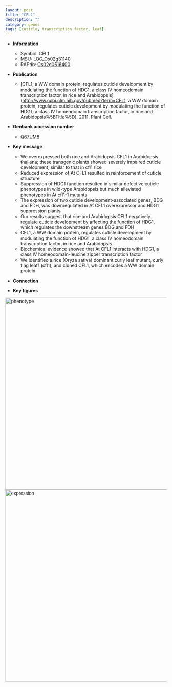 ```yaml
---
layout: post
title: "CFL1"
description: ""
category: genes
tags: [cuticle, transcription factor, leaf]
---
```


* **Information**  
    + Symbol: CFL1  
    + MSU: [LOC_Os02g31140](http://rice.plantbiology.msu.edu/cgi-bin/ORF_infopage.cgi?orf=LOC_Os02g31140)  
    + RAPdb: [Os02g0516400](http://rapdb.dna.affrc.go.jp/viewer/gbrowse_details/irgsp1?name=Os02g0516400)  

* **Publication**  
    + [CFL1, a WW domain protein, regulates cuticle development by modulating the function of HDG1, a class IV homeodomain transcription factor, in rice and Arabidopsis](http://www.ncbi.nlm.nih.gov/pubmed?term=CFL1, a WW domain protein, regulates cuticle development by modulating the function of HDG1, a class IV homeodomain transcription factor, in rice and Arabidopsis%5BTitle%5D), 2011, Plant Cell.

* **Genbank accession number**  
    + [Q67UM8](http://www.ncbi.nlm.nih.gov/nuccore/Q67UM8)

* **Key message**  
    + We overexpressed both rice and Arabidopsis CFL1 in Arabidopsis thaliana; these transgenic plants showed severely impaired cuticle development, similar to that in cfl1 rice
    + Reduced expression of At CFL1 resulted in reinforcement of cuticle structure
    + Suppression of HDG1 function resulted in similar defective cuticle phenotypes in wild-type Arabidopsis but much alleviated phenotypes in At cfl1-1 mutants
    + The expression of two cuticle development-associated genes, BDG and FDH, was downregulated in At CFL1 overexpressor and HDG1 suppression plants
    + Our results suggest that rice and Arabidopsis CFL1 negatively regulate cuticle development by affecting the function of HDG1, which regulates the downstream genes BDG and FDH
    + CFL1, a WW domain protein, regulates cuticle development by modulating the function of HDG1, a class IV homeodomain transcription factor, in rice and Arabidopsis
    + Biochemical evidence showed that At CFL1 interacts with HDG1, a class IV homeodomain-leucine zipper transcription factor
    + We identified a rice (Oryza sativa) dominant curly leaf mutant, curly flag leaf1 (cfl1), and cloned CFL1, which encodes a WW domain protein

* **Connection**  

* **Key figures**  
<img src="https://funricegenes.github.io/images/CFL1.pheno.png" alt="phenotype"  style="width: 600px;"/>

<img src="https://funricegenes.github.io/images/CFL1.exp.png" alt="expression"  style="width: 600px;"/>


